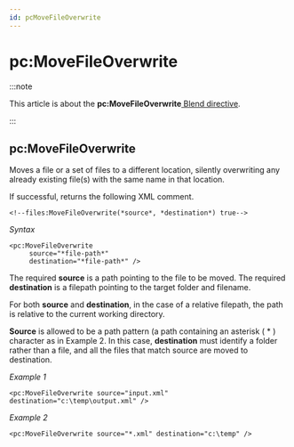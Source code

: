 ```yaml
---
id: pcMoveFileOverwrite
---
```


# pc:MoveFileOverwrite




:::note

This article is about the **pc:MoveFileOverwrite**[ Blend directive](/docs/Repositories/Blend_directives).

:::

## **pc:MoveFileOverwrite**

Moves a file or a set of files to a different location, silently overwriting any already existing file(s) with the same name in that location.

If successful, returns the following XML comment.

```
<!--files:MoveFileOverwrite(*source*, *destination*) true-->
```

*Syntax*

```
<pc:MoveFileOverwrite
     source="*file-path*"
     destination="*file-path*" />
```

The required **source** is a path pointing to the file to be moved. The required **destination** is a filepath pointing to the target folder and filename.

For both **source** and **destination**, in the case of a relative filepath, the path is relative to the current working directory.

**Source** is allowed to be a path pattern (a path containing an asterisk ( * ) character as in Example 2. In this case, **destination** must identify a folder rather than a file, and all the files that match source are moved to destination.

*Example 1*

```language-xml
<pc:MoveFileOverwrite source="input.xml" destination="c:\temp\output.xml" />
```

*Example 2*

```language-xml
<pc:MoveFileOverwrite source="*.xml" destination="c:\temp" />
```

 